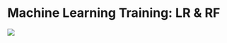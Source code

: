 # **Machine Learning Training: LR & RF**

![](https://github.com/[ogtknscn]/[Machine-Learning-LR-RF]/blob/[main]/image.jpg?raw=true)
